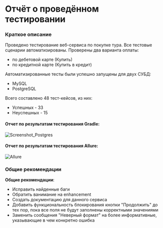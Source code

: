 # Отчёт о проведённом тестировании
### Краткое описание
Проведено тестирование веб-сервиса по покупке тура. Все тестовые сценарии автоматизированы. Проверены два варианта оплаты:
- по дебетовой карте (Купить)
- по кредитной карте (Купить в кредит)

Автоматизированные тесты были успешно запущены для двух СУБД:
- MySQL
- PostgreSQL

Всего составлено 48 тест-кейсов, из них:
- Успешных - 33
- Неуспешных - 15

#### Отчет по результатам тестирования Gradle:

![Screenshot_Postgres](https://skr.sh/i/250123/STmcQkKo.jpg?download=1&name=%D0%A1%D0%BA%D1%80%D0%B8%D0%BD%D1%88%D0%BE%D1%82%2026-01-2023%2002:52:47.jpg)

#### Отчет по результатам тестирования Allure:

![Allure](https://skr.sh/i/250123/uTgtmtyq.jpg?download=1&name=%D0%A1%D0%BA%D1%80%D0%B8%D0%BD%D1%88%D0%BE%D1%82%2026-01-2023%2002:54:33.jpg)

### Общие рекомендации

**Общие рекомендации**:
* Исправить найденные баги
* Обратить ванимание на enhancement
* Создать документацию для данного сервиса
* Добавить функциональность блокирования кнопки "Продолжить" до тех пор, пока все поля не будут заполнены корректными значениями
* Заменить сообщения "Неверный формат" на более информативные, указывающие в чем конкретно ошибка